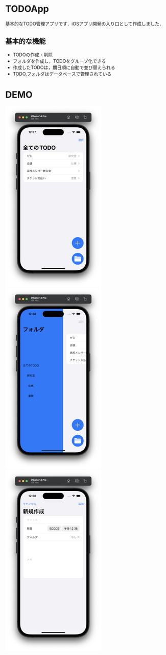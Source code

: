 # TODOApp
基本的なTODO管理アプリです．iOSアプリ開発の入り口として作成しました．
## 基本的な機能
* TODOの作成・削除
* フォルダを作成し，TODOをグループ化できる
* 作成したTODOは，期日順に自動で並び替えられる
* TODO,フォルダはデータベースで管理されている

# DEMO
<img src="https://github.com/TasukuFujiwara/Images/blob/main/%E3%82%B9%E3%82%AF%E3%83%AA%E3%83%BC%E3%83%B3%E3%82%B7%E3%83%A7%E3%83%83%E3%83%88%202023-05-20%2012.37.46.png?raw=true" width="300px"><img src="https://github.com/TasukuFujiwara/Images/blob/main/%E3%82%B9%E3%82%AF%E3%83%AA%E3%83%BC%E3%83%B3%E3%82%B7%E3%83%A7%E3%83%83%E3%83%88%202023-05-20%2012.38.01.png?raw=true" width="300px"><img src="https://github.com/TasukuFujiwara/Images/blob/main/%E3%82%B9%E3%82%AF%E3%83%AA%E3%83%BC%E3%83%B3%E3%82%B7%E3%83%A7%E3%83%83%E3%83%88%202023-05-20%2012.38.21.png?raw=true" width="300px">
